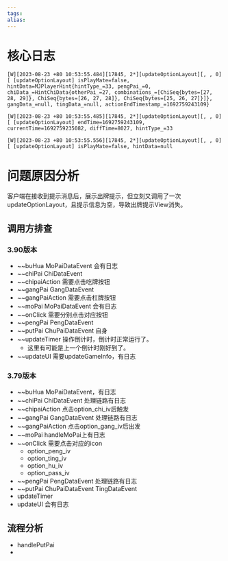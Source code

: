 ```yaml
---
tags: 
alias:
---
```

# 核心日志
```log
[W][2023-08-23 +80 10:53:55.484][17845, 2*][updateOptionLayout][, , 0][ [updateOptionLayout] isPlayMate=false, hintData=MJPlayerHint{hintType_=33, pengPai_=0, chiData_=HintChiData{otherPai_=27, combinations_=[ChiSeq{bytes=[27, 28, 29]}, ChiSeq{bytes=[26, 27, 28]}, ChiSeq{bytes=[25, 26, 27]}]}, gangData_=null, tingData_=null, actionEndTimestamp_=1692759243109}

[W][2023-08-23 +80 10:53:55.485][17845, 2*][updateOptionLayout][, , 0][ [updateOptionLayout] endTime=1692759243109, currentTime=1692759235082, diffTime=8027, hintType_=33

[W][2023-08-23 +80 10:53:55.556][17845, 2*][updateOptionLayout][, , 0][ [updateOptionLayout] isPlayMate=false, hintData=null
```

# 问题原因分析
客户端在接收到提示消息后，展示出牌提示，但立刻又调用了一次updateOptionLayout，且提示信息为空，导致出牌提示View消失。

## 调用方排查
### 3.90版本
- ~~buHua MoPaiDataEvent 会有日志
- ~~chiPai ChiDataEvent
- ~~chipaiAction 需要点击吃牌按钮
- ~~gangPai GangDataEvent
- ~~gangPaiAction 需要点击杠牌按钮
- ~~moPai MoPaiDataEvent 会有日志
- ~~onClick 需要分别点击对应按钮
- ~~pengPai PengDataEvent
- ~~putPai ChuPaiDataEvent 自身
- ~~updateTimer 操作倒计时，倒计时正常运行了。
	- 这里有可能是上一个倒计时刚好到了。
- ~~updateUI 需要updateGameInfo，有日志

### 3.79版本
- ~~buHua MoPaiDataEvent，有日志
- ~~chiPai ChiDataEvent 处理链路有日志
- ~~chipaiAction 点击option_chi_iv后触发
- ~~gangPai GangDataEvent 处理链路有日志
- ~~gangPaiAction 点击option_gang_iv后出发
- ~~moPai handleMoPai上有日志
- ~~onClick 需要点击对应的icon
	- option_peng_iv
	- option_ting_iv
	- option_hu_iv
	- option_pass_iv
- ~~pengPai  PengDataEvent 处理链路有日志
- ~~putPai ChuPaiDataEvent TingDataEvent
- updateTimer
- updateUI 会有日志

## 流程分析



- handlePutPai
- 
